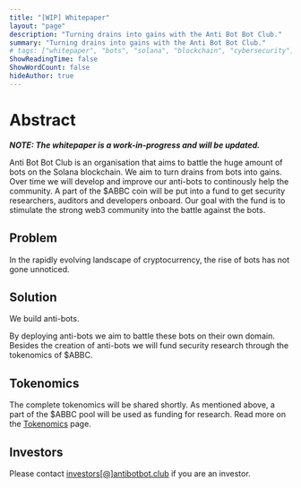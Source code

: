 ```yaml
---
title: "[WIP] Whitepaper"
layout: "page"
description: "Turning drains into gains with the Anti Bot Bot Club."
summary: "Turning drains into gains with the Anti Bot Bot Club."
# tags: ["whitepaper", "bots", "solana", "blockchain", "cybersecurity"]
ShowReadingTime: false
ShowWordCount: false
hideAuthor: true
---
```


# Abstract

__*NOTE: The whitepaper is a work-in-progress and will be updated.*__

Anti Bot Bot Club is an organisation that aims to battle the huge amount of bots on the Solana blockchain. We aim to turn drains from bots into gains. Over time we will develop and improve our anti-bots to continously help the community. A part of the $ABBC coin will be put into a fund to get security researchers, auditors and developers onboard. Our goal with the fund is to stimulate the strong web3 community into the battle against the bots. 

## Problem

In the rapidly evolving landscape of cryptocurrency, the rise of bots has not gone unnoticed. 



## Solution

We build anti-bots.

By deploying anti-bots we aim to battle these bots on their own domain. Besides the creation of anti-bots we will fund security research through the tokenomics of $ABBC.

<!-- ```rust {linenos=true,hl_lines=[14,20,27]}
pub mod ins;
pub mod state;

use anchor_lang::prelude::*;
use instructions::*;
//replace the program id that you get after deploying the program
declare_id!("GxKdeadbeefdeadbeefdeadbeef");

#[program]
pub mod my_sol_data {
    use super::*;
    pub fn init_data(ctx: Context<InitMyData>) -> ProgramResult {
        
        let acc = &mut ctx.accounts.data;
        acc.number = 0; 
        acc.message = String::from("MyData initialized!");

        // we store the public key of the signer to the owner field
        // of MyData
        acc.owner = ctx.accounts.owner.key();
                           
        Ok(())
    }
  
    pub fn update_data (ctx : Context<UpdateMyData>, number : u8, message : String) -> ProgramResult {

        let acc = &mut ctx.accounts.data;
        acc.number = number;
        acc.message = message;
  
        Ok(())
    }
}
``` -->

## Tokenomics

The complete tokenomics will be shared shortly. As mentioned above, a part of the $ABBC pool will be used as funding for research. Read more on the [Tokenomics](/tokenomics) page. 

## Investors

Please contact [investors[@]antibotbot.club](mailt:investors@antibotbot.club) if you are an investor.

